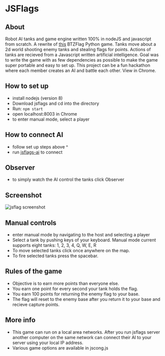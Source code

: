 # JSFlags

## About

Robot AI tanks and game engine written 100% in nodeJS and javascript from scratch. A rewrite of [this](https://github.com/chris-clm09/bzflag) BTZFlag Python game. Tanks move about a 2d world shooting enemy tanks and stealing flags for points. Actions of tanks are recieved from a Javascript written artificial intelligence. Goal was to write the game with as few dependencies as possible to make the game super portable and easy to set up. This project can be a fun hackathon where each member creates an AI and battle each other. View in Chrome.

## How to set up

- install nodejs (version 8)
- Download jsflags and cd into the directory
- Run: `npm start`
- open localhost:8003 in Chrome
- to enter manual mode, select a player

## How to connect AI
- follow set up steps above ^
- run [jsflags-ai](https://github.com/erceth/jsflags-ai) to connect 

## Observer
- to simply watch the AI control the tanks click Observer

## Screenshot
![jsflag screenshot](http://ericethington.com/assets/tanks2.png "jsflag gameplay")

## Manual controls
- enter manual mode by navigating to the host and selecting a player
- Select a tank by pushing keys of your keyboard. Manual mode current supports eight tanks: 1, 2, 3, 4, Q, W, E, R
- To move selected tanks click once anywhere on the map.
- To fire selected tanks press the spacebar.

## Rules of the game
- Objective is to earn more points than everyone else.
- You earn one point for every second your tank holds the flag.
- You earn 100 points for returning the enemy flag to your base.
- The flag will reset to the enemy base after you return it to your base and recieve capture points.

## More info
- This game can run on a local area networks.  After you run jsflags server another computer on the same network can connect their AI to your server using your local IP address.
- Various game options are available in jscong.js

